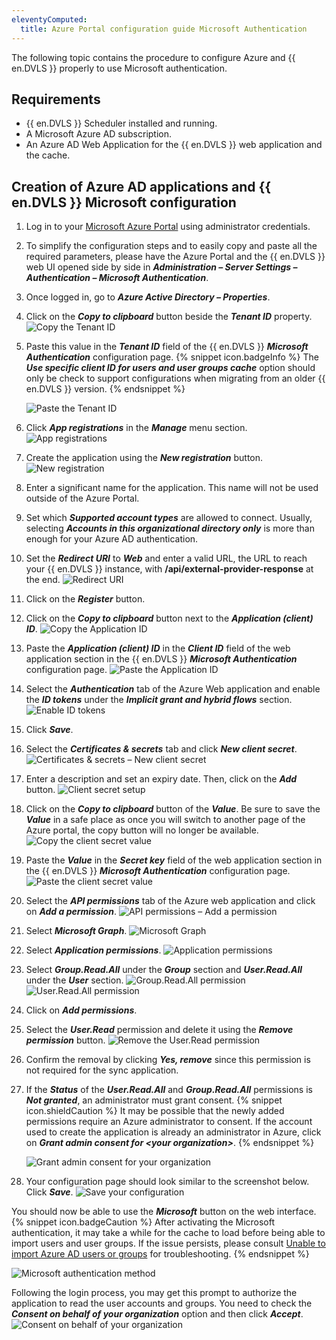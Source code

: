 ```yaml
---
eleventyComputed:
  title: Azure Portal configuration guide Microsoft Authentication
---
```

The following topic contains the procedure to configure Azure and {{ en.DVLS }} properly to use Microsoft authentication.
## Requirements
* {{ en.DVLS }} Scheduler installed and running.
* A Microsoft Azure AD subscription.
* An Azure AD Web Application for the {{ en.DVLS }} web application and the cache.
## Creation of Azure AD applications and {{ en.DVLS }} Microsoft configuration
1. Log in to your [Microsoft Azure Portal](https://portal.azure.com) using administrator credentials.
1. To simplify the configuration steps and to easily copy and paste all the required parameters, please have the Azure Portal and the {{ en.DVLS }} web UI opened side by side in ***Administration – Server Settings – Authentication – Microsoft Authentication***.
1. Once logged in, go to ***Azure Active Directory – Properties***.
1. Click on the ***Copy to clipboard*** button beside the ***Tenant ID*** property.
![Copy the Tenant ID](https://cdnweb.devolutions.net/docs/en/kb/KB4401.png)
1. Paste this value in the ***Tenant ID*** field of the {{ en.DVLS }} ***Microsoft Authentication*** configuration page.
   {% snippet icon.badgeInfo %}
   The ***Use specific client ID for users and user groups cache*** option should only be check to support configurations when migrating from an older {{ en.DVLS }} version.
   {% endsnippet %}

   ![Paste the Tenant ID](https://cdnweb.devolutions.net/docs/en/kb/KB4982.png)

1. Click ***App registrations*** in the ***Manage*** menu section.
![App registrations](https://cdnweb.devolutions.net/docs/en/kb/KB4403.png)
1. Create the application using the ***New registration*** button.
![New registration](https://cdnweb.devolutions.net/docs/en/kb/KB4404.png)
1. Enter a significant name for the application. This name will not be used outside of the Azure Portal.

1. Set which ***Supported account types*** are allowed to connect. Usually, selecting ***Accounts in this organizational directory only*** is more than enough for your Azure AD authentication.

1. Set the ***Redirect URI*** to ***Web*** and enter a valid URL, the URL to reach your {{ en.DVLS }} instance, with **/api/external-provider-response** at the end.
![Redirect URI](https://cdnweb.devolutions.net/docs/en/kb/KB5010.png)
1. Click on the ***Register*** button.

1. Click on the ***Copy to clipboard*** button next to the ***Application (client) ID***.
![Copy the Application ID](https://cdnweb.devolutions.net/docs/en/kb/KB4407.png)
1. Paste the ***Application (client) ID*** in the ***Client ID*** field of the web application section in the {{ en.DVLS }} ***Microsoft Authentication*** configuration page.
![Paste the Application ID](https://cdnweb.devolutions.net/docs/en/kb/KB4984.png)
1. Select the ***Authentication*** tab of the Azure Web application and enable the ***ID tokens*** under the ***Implicit grant and hybrid flows*** section.
![Enable ID tokens](https://cdnweb.devolutions.net/docs/en/kb/KB4418.png)
1. Click ***Save***.

1. Select the ***Certificates & secrets*** tab and click ***New client secret***.
![Certificates & secrets – New client secret](https://cdnweb.devolutions.net/docs/en/kb/KB5011.png)
1. Enter a description and set an expiry date. Then, click on the ***Add*** button.
![Client secret setup](https://cdnweb.devolutions.net/docs/en/kb/KB4423.png)
1. Click on the ***Copy to clipboard*** button of the ***Value***. Be sure to save the ***Value*** in a safe place as once you will switch to another page of the Azure portal, the copy button will no longer be available.
![Copy the client secret value](https://cdnweb.devolutions.net/docs/en/kb/KB4424.png)
1. Paste the ***Value*** in the ***Secret key*** field of the web application section in the {{ en.DVLS }} ***Microsoft Authentication*** configuration page.
![Paste the client secret value](https://cdnweb.devolutions.net/docs/en/kb/KB4985.png)
1. Select the ***API permissions*** tab of the Azure web application and click on ***Add a permission***.
![API permissions – Add a permission](https://cdnweb.devolutions.net/docs/en/kb/KB4427.png)
1. Select ***Microsoft Graph***.
![Microsoft Graph](https://cdnweb.devolutions.net/docs/en/kb/KB4428.png)
1. Select ***Application permissions***.
![Application permissions](https://cdnweb.devolutions.net/docs/en/kb/KB4429.png)
1. Select ***Group.Read.All*** under the ***Group*** section and ***User.Read.All*** under the ***User*** section.
![Group.Read.All permission](https://cdnweb.devolutions.net/docs/en/kb/KB4986.png)
![User.Read.All permission](https://cdnweb.devolutions.net/docs/en/kb/KB4987.png)
1. Click on ***Add permissions***.
1. Select the ***User.Read*** permission and delete it using the ***Remove permission*** button.
![Remove the User.Read permission](https://cdnweb.devolutions.net/docs/en/kb/KB4432.png)
1. Confirm the removal by clicking ***Yes, remove*** since this permission is not required for the sync application.

1. If the ***Status*** of the ***User.Read.All*** and ***Group.Read.All*** permissions is ***Not granted***, an administrator must grant consent.
   {% snippet icon.shieldCaution %}
   It may be possible that the newly added permissions require an Azure administrator to consent. If the account used to create the application is already an administrator in Azure, click on ***Grant admin consent for &lt;your organization&gt;***.
   {% endsnippet %}

   ![Grant admin consent for your organization](https://cdnweb.devolutions.net/docs/en/kb/KB8010.png)
1. Your configuration page should look similar to the screenshot below. Click ***Save***.
![Save your configuration](https://cdnweb.devolutions.net/docs/en/kb/KB4981.png)

You should now be able to use the ***Microsoft*** button on the web interface.
{% snippet icon.badgeCaution %}
After activating the Microsoft authentication, it may take a while for the cache to load before being able to import users and user groups. If the issue persists, please consult [Unable to import Azure AD users or groups](/kb/devolutions-server/troubleshooting-articles/unable-import-azure-ad-users-groups/) for troubleshooting.
{% endsnippet %}

![Microsoft authentication method](https://cdnweb.devolutions.net/docs/en/kb/KB4980.png)

Following the login process, you may get this prompt to authorize the application to read the user accounts and groups. You need to check the ***Consent on behalf of your organization*** option and then click ***Accept***.
![Consent on behalf of your organization](https://cdnweb.devolutions.net/docs/en/kb/KB8108.png)
